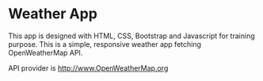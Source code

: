 # Weather App

This app is designed with HTML, CSS, Bootstrap and Javascript for training purpose.
This is a simple, responsive weather app fetching OpenWeatherMap API.

API provider is http://www.OpenWeatherMap.org